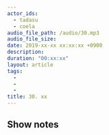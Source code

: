 ```yaml
---
actor_ids:
  - tadasu
  - coela
audio_file_path: /audio/30.mp3
audio_file_size: 
date: 2019-xx-xx xx:xx:xx +0900
description: 
duration: "00:xx:xx"
layout: article
tags: 
  - 
  - 
  - 
title: 30. xx
---
```


## Show notes
